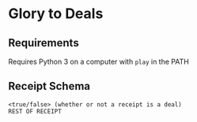 Glory to Deals
=====================

## Requirements
Requires Python 3 on a computer with `play` in the PATH

## Receipt Schema
```
<true/false> (whether or not a receipt is a deal)
REST OF RECEIPT
```
